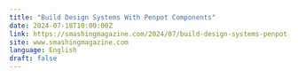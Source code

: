 ```yaml
---
title: "Build Design Systems With Penpot Components"
date: 2024-07-18T10:00:00Z
link: https://smashingmagazine.com/2024/07/build-design-systems-penpot-components/?utm_medium=RSS&utm_source=news.12bit.vn
site: www.smashingmagazine.com
language: English
draft: false
---
```

